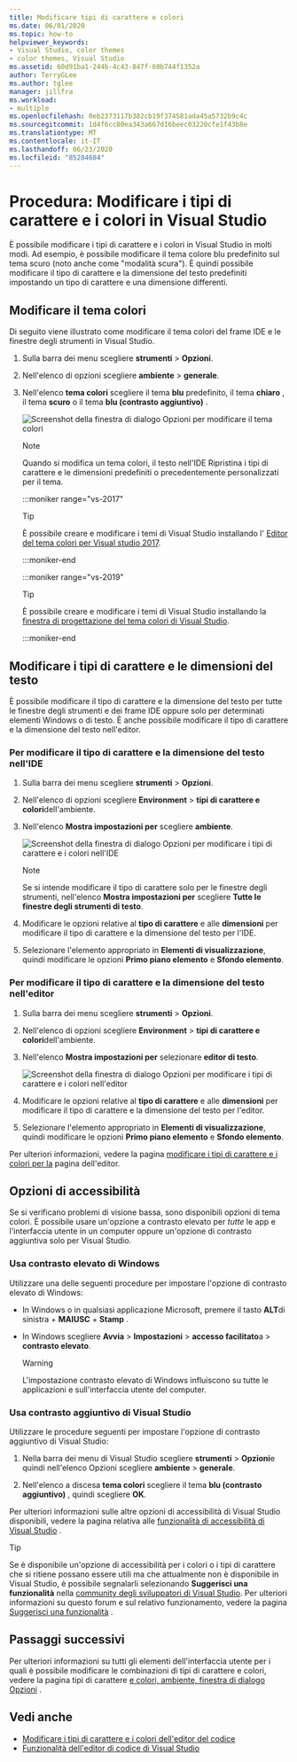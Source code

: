 ```yaml
---
title: Modificare tipi di carattere e colori
ms.date: 06/01/2020
ms.topic: how-to
helpviewer_keywords:
- Visual Studio, color themes
- color themes, Visual Studio
ms.assetid: 60d91ba1-244b-4c43-847f-60b744f1352a
author: TerryGLee
ms.author: tglee
manager: jillfra
ms.workload:
- multiple
ms.openlocfilehash: 0eb2373117b382cb19f374581ada45a5732b9c4c
ms.sourcegitcommit: 1d4f6cc80ea343a667d16beec03220cfe1f43b8e
ms.translationtype: MT
ms.contentlocale: it-IT
ms.lasthandoff: 06/23/2020
ms.locfileid: "85284684"
---
```

# <a name="how-to-change-fonts-and-colors-in-visual-studio"></a>Procedura: Modificare i tipi di carattere e i colori in Visual Studio

È possibile modificare i tipi di carattere e i colori in Visual Studio in molti modi. Ad esempio, è possibile modificare il tema colore blu predefinito sul tema scuro (noto anche come "modalità scura"). È quindi possibile modificare il tipo di carattere e la dimensione del testo predefiniti impostando un tipo di carattere e una dimensione differenti.

## <a name="change-the-color-theme"></a>Modificare il tema colori

Di seguito viene illustrato come modificare il tema colori del frame IDE e le finestre degli strumenti in Visual Studio.

1. Sulla barra dei menu scegliere **strumenti**  >  **Opzioni**.

1. Nell'elenco di opzioni scegliere **ambiente**  >  **generale**.

1. Nell'elenco **tema colori** scegliere il tema **blu** predefinito, il tema **chiaro** , il tema **scuro** o il tema **blu (contrasto aggiuntivo)** .

   ![Screenshot della finestra di dialogo Opzioni per modificare il tema colori](media/fonts-colors-theme.png "Screenshot della finestra di dialogo Opzioni che è possibile utilizzare per modificare il tema colori")

    > [!NOTE]
    > Quando si modifica un tema colori, il testo nell'IDE Ripristina i tipi di carattere e le dimensioni predefiniti o precedentemente personalizzati per il tema.

    :::moniker range="vs-2017"

    > [!TIP]
    > È possibile creare e modificare i temi di Visual Studio installando l' [Editor del tema colori per Visual studio 2017](https://marketplace.visualstudio.com/items?itemName=VisualStudioPlatformTeam.VisualStudio2017ColorThemeEditor).

    :::moniker-end

    :::moniker range="vs-2019"

    > [!TIP]
    > È possibile creare e modificare i temi di Visual Studio installando la [finestra di progettazione del tema colori di Visual Studio](https://marketplace.visualstudio.com/items?itemName=ms-madsk.ColorThemeDesigner).

    :::moniker-end

## <a name="change-fonts-and-text-size"></a>Modificare i tipi di carattere e le dimensioni del testo

È possibile modificare il tipo di carattere e la dimensione del testo per tutte le finestre degli strumenti e dei frame IDE oppure solo per determinati elementi Windows o di testo. È anche possibile modificare il tipo di carattere e la dimensione del testo nell'editor.

### <a name="to-change-the-font-and-text-size-in-the-ide"></a>Per modificare il tipo di carattere e la dimensione del testo nell'IDE

1. Sulla barra dei menu scegliere **strumenti**  >  **Opzioni**.

1. Nell'elenco di opzioni scegliere **Environment**  >  **tipi di carattere e colori**dell'ambiente.

1. Nell'elenco **Mostra impostazioni per** scegliere **ambiente**.

   ![Screenshot della finestra di dialogo Opzioni per modificare i tipi di carattere e i colori nell'IDE](media/fonts-colors-environment.png "Screenshot della finestra di dialogo Opzioni per modificare i tipi di carattere e i colori nell'IDE")

    > [!NOTE]
    > Se si intende modificare il tipo di carattere solo per le finestre degli strumenti, nell'elenco **Mostra impostazioni per** scegliere **Tutte le finestre degli strumenti di testo**.

1. Modificare le opzioni relative al **tipo di carattere** e alle **dimensioni** per modificare il tipo di carattere e la dimensione del testo per l'IDE.

1. Selezionare l'elemento appropriato in **Elementi di visualizzazione**, quindi modificare le opzioni **Primo piano elemento** e **Sfondo elemento**.

### <a name="to-change-the-font-and-text-size-in-the-editor"></a>Per modificare il tipo di carattere e la dimensione del testo nell'editor

1. Sulla barra dei menu scegliere **strumenti**  >  **Opzioni**.

1. Nell'elenco di opzioni scegliere **Environment**  >  **tipi di carattere e colori**dell'ambiente.

1. Nell'elenco **Mostra impostazioni per** selezionare **editor di testo**.

   ![Screenshot della finestra di dialogo Opzioni per modificare i tipi di carattere e i colori nell'editor](media/fonts-colors-text-editor.png "Screenshot della finestra di dialogo Opzioni per modificare i tipi di carattere e i colori nell'editor")

1. Modificare le opzioni relative al **tipo di carattere** e alle **dimensioni** per modificare il tipo di carattere e la dimensione del testo per l'editor.

1. Selezionare l'elemento appropriato in **Elementi di visualizzazione**, quindi modificare le opzioni **Primo piano elemento** e **Sfondo elemento**.

Per ulteriori informazioni, vedere la pagina [modificare i tipi di carattere e i colori per la](../ide/reference/how-to-change-fonts-and-colors-in-the-editor.md) pagina dell'editor.

## <a name="accessibility-options"></a>Opzioni di accessibilità

Se si verificano problemi di visione bassa, sono disponibili opzioni di tema colori. È possibile usare un'opzione a contrasto elevato per *tutte* le app e l'interfaccia utente in un computer oppure un'opzione di contrasto aggiuntiva solo per Visual Studio.

### <a name="use-windows-high-contrast"></a>Usa contrasto elevato di Windows

Utilizzare una delle seguenti procedure per impostare l'opzione di contrasto elevato di Windows:

- In Windows o in qualsiasi applicazione Microsoft, premere il tasto **ALT**di sinistra + **MAIUSC** + **Stamp** .

- In Windows scegliere **Avvia**  >  **Impostazioni**  >  **accesso facilitato**a  >  **contrasto elevato**.

    > [!WARNING]
    > L'impostazione contrasto elevato di Windows influiscono su tutte le applicazioni e sull'interfaccia utente del computer.

### <a name="use-visual-studio-extra-contrast"></a>Usa contrasto aggiuntivo di Visual Studio

Utilizzare le procedure seguenti per impostare l'opzione di contrasto aggiuntivo di Visual Studio:

1. Nella barra dei menu di Visual Studio scegliere **strumenti**  >  **Opzioni**e quindi nell'elenco Opzioni scegliere **ambiente**  >  **generale**.

1. Nell'elenco a discesa **tema colori** scegliere il tema **blu (contrasto aggiuntivo)** , quindi scegliere **OK**.

Per ulteriori informazioni sulle altre opzioni di accessibilità di Visual Studio disponibili, vedere la pagina relativa alle [funzionalità di accessibilità di Visual Studio](../ide/reference/accessibility-features-of-visual-studio.md) .

> [!TIP]
> Se è disponibile un'opzione di accessibilità per i colori o i tipi di carattere che si ritiene possano essere utili ma che attualmente non è disponibile in Visual Studio, è possibile segnalarli selezionando **Suggerisci una funzionalità** nella [community degli sviluppatori di Visual Studio](https://developercommunity.visualstudio.com/). Per ulteriori informazioni su questo forum e sul relativo funzionamento, vedere la pagina [Suggerisci una funzionalità](../ide/suggest-a-feature.md) .

## <a name="next-steps"></a>Passaggi successivi

Per ulteriori informazioni su tutti gli elementi dell'interfaccia utente per i quali è possibile modificare le combinazioni di tipi di carattere e colori, vedere la pagina tipi di carattere [e colori, ambiente, finestra di dialogo Opzioni](../ide/reference/fonts-and-colors-environment-options-dialog-box.md) .

## <a name="see-also"></a>Vedi anche

- [Modificare i tipi di carattere e i colori dell'editor del codice](../ide/reference/how-to-change-fonts-and-colors-in-the-editor.md)
- [Funzionalità dell'editor di codice di Visual Studio](../ide/writing-code-in-the-code-and-text-editor.md)